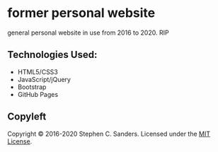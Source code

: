 # former personal website

general personal website in use from 2016 to 2020. RIP

## Technologies Used:
* HTML5/CSS3
* JavaScript/jQuery
* Bootstrap
* GitHub Pages

## Copyleft
<footer>Copyright &copy; 2016-2020 Stephen C. Sanders. Licensed under the <a href="https://github.com/complxalgorithm/complxalgorithm.github.io/blob/master/LICENSE">MIT License</a>.</footer>
